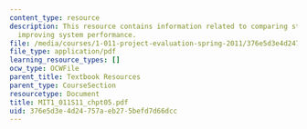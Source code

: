 ```yaml
---
content_type: resource
description: This resource contains information related to comparing strategies for
  improving system performance.
file: /media/courses/1-011-project-evaluation-spring-2011/376e5d3e4d24757aeb275befd7d66dcc_MIT1_011S11_chpt05.pdf
file_type: application/pdf
learning_resource_types: []
ocw_type: OCWFile
parent_title: Textbook Resources
parent_type: CourseSection
resourcetype: Document
title: MIT1_011S11_chpt05.pdf
uid: 376e5d3e-4d24-757a-eb27-5befd7d66dcc
---
```

